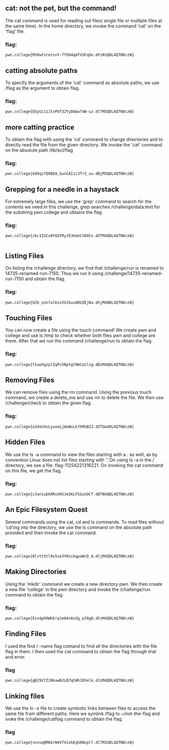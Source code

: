 ## cat: not the pet, but the command!
The cat command is used for reading out files( single file or multiple files at the same time). In the home directory, we invoke the command 'cat' on the 'flag' file.
### flag:
```
pwn.college{MY8wtnretsnY-fTU94qmTVUFqOo.dFzN1QDL4QTN0czW}
```

## catting absolute paths
To specify the arguments of the 'cat' command as absolute paths, we use /flag as the argument to obtain flag.
### flag:
```
pwn.college{EOyUi11JlnPbT3ZYyDAbwT4W-uz.dlTM5QDL4QTN0czW}
```

## more catting practice

To obtain the flag with using the 'cd' command to change directories and to directly read the file from the given directory. We invoke the 'cat' command on the absolute path /lib/ecl/flag
### flag:
```
pwn.college{k89qz7Q9DEA_GunCAIic3Tr3_uu.dBjM5QDL4QTN0czW}
```

## Grepping for a needle in a haystack
For extremely large files, we use the 'grep' command to search for the contents we need.In this challenge, grep searches /challenge/data.text for the substring pwn.college and obtains the flag
### flag:
```
pwn.college{cbc1IGCu8YQ5FRyJE3HakCI66hs.ddTM4QDL4QTN0czW}


```



## Listing Files
On listing the /challenge directory, we find that /challenge/run is renamed to 14735-renamed-run-7150. Thus we run it using /challenge/14735-renamed-run-7150 and obtain the flag.
### flag:
```
pwn.college{U2b_o1n7alKxx5GJGuu88UZEjNa.dhjM4QDL4QTN0czW}
```

## Touching Files
You can now create a file using the touch command! We create pwn and college and use ls /tmp
to check whether both files pwn and college are there. After that we run the command /challenge/run to obtain the flag.
### flag:
```
pwn.college{Y1aeXgzplZqPv5BptgYOWiUzlzg.dBzM4QDL4QTN0czW}
```
## Removing Files
We can remove files using the rm command. Using the previous touch command, we create a delete_me and use rm to delete the file. We then use /challenge/check to obtain the given flag.
### flag:
```
pwn.college{o34eCHuLyxeoLjWaWuLk7hMSBZ3.dZTOwUDL4QTN0czW}
```

## Hidden Files
 We use the ls -a command to view the files starting with a . as well, as by convention Linux does not list files starting with '.'.On using ls -a in the / directory, we see a file .flag-11254221316221. On invoking the cat command on this file, we get the flag.
### flag:
```
pwn.college{cJwn1ubkRRsXHSJmIKLP1GzeOCf.dBTN4QDL4QTN0czW}
```

## An Epic Filesystem Quest
Several commands using the cat, cd and ls commands. To read files without 'cd'ing into the directory, we use the ls command on the absolute path provided and then invoke the cat command.
### flag:
```
pwn.college{0lvttStl9v5ze3YKoibqpoWrD_A.dljM4QDL4QTN0czW}
```
## Making Directories
Using the 'mkdir' command we create a new directory pwn. We then create a new file 'college' in the pwn directory and invoke the /challenge/run command to obtain the flag
### flag:
```
pwn.college{Esv4phRWhErpJe04cKnZg_w78gD.dFzM4QDL4QTN0czW}
```

## Finding Files
I used the find / -name flag comand to find all the directories with the file flag in them. I then used the cat command to obtain the flag through trial and error.
### flag 
```
pwn.college{gB29V7ZJNkawNJLB7qCWhJDVelk.dJzM4QDL4QTN0czW}
```
## Linking files
We use the ln -s file to create symbolic links between files to access the same file from different paths. Here we symlink /flag to ~/not-the-flag and ivoke the /challenge/catflag command to obtain the flag.
### flag
```
pwn.college{snnvqQM6brW4VfXJxhEqS0Bnplf.dlTM1UDL4QTN0czW}
```
 
